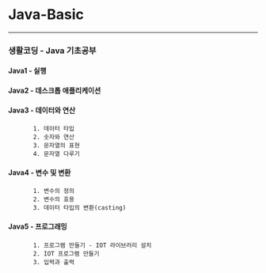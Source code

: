 # Java-Basic 
-------------
### 생활코딩 - Java 기초공부

#### Java1 - 실행

#### Java2 - 데스크톱 애플리케이션

#### Java3 - 데이터와 연산 
           1. 데이터 타입
           2. 숫자와 연산
           3. 문자열의 표현
           4. 문자열 다루기

#### Java4 - 변수 및 변환 
           1. 변수의 정의
           2. 변수의 효용
           3. 데이터 타입의 변환(casting)

#### Java5 - 프로그래밍 
           1. 프로그램 만들기 - IOT 라이브러리 설치
           2. IOT 프로그램 만들기
           3. 입력과 출력





	   	
           

